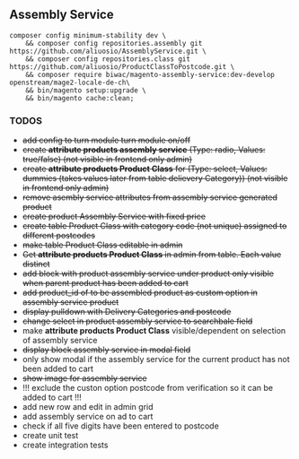 ## Assembly Service
 
    composer config minimum-stability dev \
        && composer config repositories.assembly git https://github.com/aliuosio/AssemblyService.git \
        && composer config repositories.class git https://github.com/aliuosio/ProductClassToPostcode.git \
        && composer require biwac/magento-assembly-service:dev-develop openstream/mage2-locale-de-ch\
        && bin/magento setup:upgrade \
        && bin/magento cache:clean;

### TODOS
* ~~add config to turn module turn module on/off~~
* ~~create **attribute products assembly service** (Type: radio, Values: true/false) (not visible in frontend only admin)~~
* ~~create **attribute products Product Class** for  (Type: select, Values: dummies (takes values later from table delievery Category)) (not visible in frontend only admin)~~
* ~~remove asembly service attributes from assembly service generated product~~
* ~~create product Assembly Service with fixed price~~
* ~~create table Product Class with category code (not unique) assigned to different postcodes~~
* ~~make table Product Class editable in admin~~
* ~~Get **attribute products Product Class** in admin from table. Each value distinct~~
* ~~add block with product assembly service under product only visible when parent product has been added to cart~~
* ~~add product_id of to be assembled product as custom option in assembly service product~~
* ~~display pulldown with Delivery Categories and postcode~~
* ~~change select in product assembly service to searchbale field~~
* make **attribute products Product Class** visible/dependent on selection of assembly service
* ~~display block assembly service in modal field~~
* only show modal if the assembly service for the current product has not been added to cart
* ~~show image for assembly service~~
* !!! exclude the custon option postcode from verification so it can be added to cart !!!
* add new row and edit in admin grid
* add assembly service on ad to cart
* check if all five digits have been entered to postcode
* create unit test
* create integration tests
